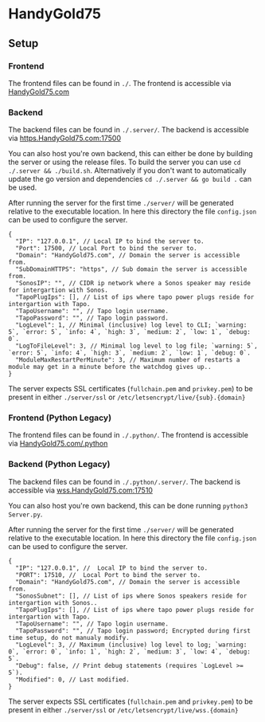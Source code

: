 # HandyGold75

## Setup

### Frontend

The frontend files can be found in `./`.
The frontend is accessible via [HandyGold75.com](https://HandyGold75.com)

### Backend

The backend files can be found in `./.server/`.
The backend is accessible via [https.HandyGold75.com:17500](https://https.HandyGold75.com:17500)

You can also host you're own backend, this can either be done by building the server or using the release files.
To build the server you can use `cd ./.server && ./build.sh`.
Alternatively if you don't want to automatically update the go version and dependencies `cd ./.server && go build .` can be used.

After running the server for the first time `./server/` will be generated relative to the executable location.
In here this directory the file `config.json` can be used to configure the server.

```jsonc
{
  "IP": "127.0.0.1", // Local IP to bind the server to.
  "Port": 17500, // Local Port to bind the server to.
  "Domain": "HandyGold75.com", // Domain the server is accessible from.
  "SubDomainHTTPS": "https", // Sub domain the server is accessible from.
  "SonosIP": "", // CIDR ip network where a Sonos speaker may reside for intergartion with Sonos.
  "TapoPlugIps": [], // List of ips where tapo power plugs reside for intergartion with Tapo.
  "TapoUsername": "", // Tapo login username.
  "TapoPassword": "", // Tapo login password.
  "LogLevel": 1, // Minimal (inclusive) log level to CLI; `warning: 5`, `error: 5`, `info: 4`, `high: 3`, `medium: 2`, `low: 1`, `debug: 0`.
  "LogToFileLevel": 3, // Minimal log level to log file; `warning: 5`, `error: 5`, `info: 4`, `high: 3`, `medium: 2`, `low: 1`, `debug: 0`.
  "ModuleMaxRestartPerMinute": 3, // Maximum number of restarts a module may get in a minute before the watchdog gives up..
}
```

The server expects SSL certificates (`fullchain.pem` and `privkey.pem`) to be present in either `./server/ssl` or `/etc/letsencrypt/live/{sub}.{domain}`

### Frontend (Python Legacy)

The frontend files can be found in `./.python/`.
The frontend is accessible via [HandyGold75.com/.python](https://HandyGold75.com/.python)

### Backend (Python Legacy)

The backend files can be found in `./.python/.server/`.
The backend is accessible via [wss.HandyGold75.com:17510](WSS://wss.HandyGold75.com:17510)

You can also host you're own backend, this can be done running `python3 Server.py`.

After running the server for the first time `./server/` will be generated relative to the executable location.
In here this directory the file `config.json` can be used to configure the server.

```jsonc
{
  "IP": "127.0.0.1", //  Local IP to bind the server to.
  "PORT": 17510, //  Local Port to bind the server to.
  "Domain": "HandyGold75.com", // Domain the server is accessible from.
  "SonosSubnet": [], // List of ips where Sonos speakers reside for intergartion with Sonos..
  "TapoPlugIps": [], // List of ips where tapo power plugs reside for intergartion with Tapo.
  "TapoUsername": "", // Tapo login username.
  "TapoPassword": "", // Tapo login password; Encrypted during first time setup, do not manualy modify.
  "LogLevel": 3, // Maximum (inclusive) log level to log; `warning: 0`, `error: 0`, `info: 1`, `high: 2`, `medium: 3`, `low: 4`, `debug: 5`.
  "Debug": false, // Print debug statements (requires `LogLevel >= 5`).
  "Modified": 0, // Last modified.
}
```

The server expects SSL certificates (`fullchain.pem` and `privkey.pem`) to be present in either `./server/ssl` or `/etc/letsencrypt/live/wss.{domain}`
